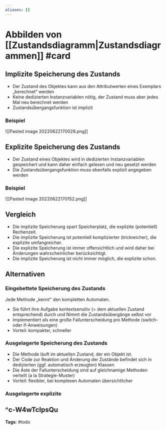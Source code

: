 ```yaml
---
aliases: []
---
```


# Abbilden von [[Zustandsdiagramm|Zustandsdiagrammen]] #card
## Implizite Speicherung des Zustands
- Der Zustand des Objektes kann aus den Attributwerten eines Exemplars „berechnet“ werden 
- Keine dedizierten Instanzvariablen nötig, der Zustand muss aber jedes Mal neu berechnet werden
- Zustandsübergangsfunktion ist implizit
### Beispiel
![[Pasted image 20220622170028.png]]
## Explizite Speicherung des Zustands
- Der Zustand eines Objektes wird in dedizierten Instanzvariablen gespeichert und kann daher einfach gelesen und neu gesetzt werden
- Die Zustandsübergangsfunktion muss ebenfalls explizit angegeben werden
### Beispiel
![[Pasted image 20220622170152.png]]
## Vergleich
- Die implizite Speicherung spart Speicherplatz, die explizite (potentiell) Rechenzeit.
- Die implizite Speicherung ist potentiell komplizierter (trickreicher), die explizite umfangreicher.
- Die explizite Speicherung ist immer offensichtlich und wird daher bei Änderungen wahrscheinlicher berücksichtigt.
- Die implizite Speicherung ist nicht immer möglich, die explizite schon.
## Alternativen
### Eingebettete Speicherung des Zustands
Jede Methode „kennt" den kompletten Automaten.
- Sie führt ihre Aufgabe kontextsensitiv (= dem aktuellen Zustand entsprechend) durch und Nimmt die Zustandsübergänge selbst vor
- Implementiert als eine große Fallunterscheidung pro Methode (switch- oder if-Anweisungen)
- Vorteil: kompakter, schneller
### Ausgelagerte Speicherung des Zustands
- Die Methode läuft im aktuellen Zustand, der ein Objekt ist.
- Der Code zur Reaktion und Änderung der Zustände befindet sich in dedizierten (ggf. automatisch erzeugten) Klassen
- Die Äste der Fallunterscheidung sind auf gleichnamige Methoden verteilt (a la Strategie-Muster)
- Vorteil: flexibler, bei komplexen Automaten übersichtlicher
### Ausgelagerte explizite
^c-W4wTclpsQu
---
**Tags**: #todo 